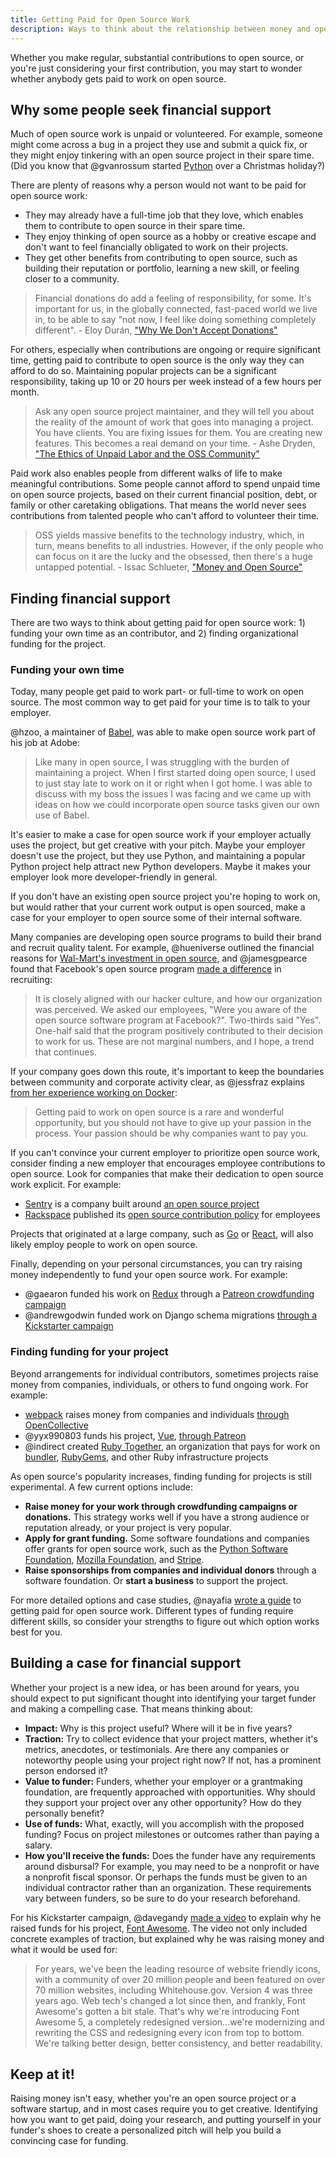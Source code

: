 ```yaml
---
title: Getting Paid for Open Source Work
description: Ways to think about the relationship between money and open source.
---
```


Whether you make regular, substantial contributions to open source, or you're just considering your first contribution, you may start to wonder whether anybody gets paid to work on open source.

## Why some people seek financial support

Much of open source work is unpaid or volunteered. For example, someone might come across a bug in a project they use and submit a quick fix, or they might enjoy tinkering with an open source project in their spare time. (Did you know that @gvanrossum started [Python](https://github.com/python) over a Christmas holiday?)

There are plenty of reasons why a person would not want to be paid for open source work:

* They may already have a full-time job that they love, which enables them to contribute to open source in their spare time.
* They enjoy thinking of open source as a hobby or creative escape and don't want to feel financially obligated to work on their projects.
* They get other benefits from contributing to open source, such as building their reputation or portfolio, learning a new skill, or feeling closer to a community.

> Financial donations do add a feeling of responsibility, for some. It's important for us, in the globally connected, fast-paced world we live in, to be able to say "not now, I feel like doing something completely different". - Eloy Durán, ["Why We Don't Accept Donations"](http://blog.cocoapods.org/Why-we-dont-accept-donations/)

For others, especially when contributions are ongoing or require significant time, getting paid to contribute to open source is the only way they can afford to do so. Maintaining popular projects can be a significant responsibility, taking up 10 or 20 hours per week instead of a few hours per month.

> Ask any open source project maintainer, and they will tell you about the reality of the amount of work that goes into managing a project. You have clients. You are fixing issues for them. You are creating new features. This becomes a real demand on your time. - Ashe Dryden, ["The Ethics of Unpaid Labor and the OSS Community"](https://www.ashedryden.com/blog/the-ethics-of-unpaid-labor-and-the-oss-community)

Paid work also enables people from different walks of life to make meaningful contributions. Some people cannot afford to spend unpaid time on open source projects, based on their current financial position, debt, or family or other caretaking obligations. That means the world never sees contributions from talented people who can't afford to volunteer their time.

> OSS yields massive benefits to the technology industry, which, in turn, means benefits to all industries. However, if the only people who can focus on it are the lucky and the obsessed, then there's a huge untapped potential. - Issac Schlueter, ["Money and Open Source"](https://medium.com/open-source-life/money-and-open-source-d44a1953749c#.ftnd5qez0)

## Finding financial support

There are two ways to think about getting paid for open source work: 1) funding your own time as an contributor, and 2) finding organizational funding for the project.

### Funding your own time

Today, many people get paid to work part- or full-time to work on open source. The most common way to get paid for your time is to talk to your employer.

@hzoo, a maintainer of [Babel](https://github.com/babel/babel), was able to make open source work part of his job at Adobe:

> Like many in open source, I was struggling with the burden of maintaining a project. When I first started doing open source, I used to just stay late to work on it or right when I got home. I was able to discuss with my boss the issues I was facing and we came up with ideas on how we could incorporate open source tasks given our own use of Babel.

It's easier to make a case for open source work if your employer actually uses the project, but get creative with your pitch. Maybe your employer doesn't use the project, but they use Python, and maintaining a popular Python project help attract new Python developers. Maybe it makes your employer look more developer-friendly in general.

If you don't have an existing open source project you're hoping to work on, but would rather that your current work output is open sourced, make a case for your employer to open source some of their internal software.

Many companies are developing open source programs to build their brand and recruit quality talent. For example, @hueniverse outlined the financial reasons for [Wal-Mart's investment in open source](https://hueniverse.com/2014/08/15/open-source-aint-charity/), and @jamesgpearce found that Facebook's open source program [made a difference](https://opensource.com/business/14/10/head-of-open-source-facebook-oscon) in recruiting:

> It is closely aligned with our hacker culture, and how our organization was perceived. We asked our employees, "Were you aware of the open source software program at Facebook?". Two-thirds said "Yes". One-half said that the program positively contributed to their decision to work for us. These are not marginal numbers, and I hope, a trend that continues.

If your company goes down this route, it's important to keep the boundaries between community and corporate activity clear, as @jessfraz explains [from her experience working on Docker](https://blog.jessfraz.com/post/blurred-lines/):

> Getting paid to work on open source is a rare and wonderful opportunity, but you should not have to give up your passion in the process. Your passion should be why companies want to pay you.

If you can't convince your current employer to prioritize open source work, consider finding a new employer that encourages employee contributions to open source. Look for companies that make their dedication to open source work explicit. For example:

* [Sentry](https://sentry.io/welcome/) is a company built around [an open source project](https://github.com/getsentry/sentry)
* [Rackspace](https://www.rackspace.com/en-us) published its [open source contribution policy](https://blog.rackspace.com/rackspaces-policy-on-contributing-to-open-source/) for employees

Projects that originated at a large company, such as [Go](https://github.com/golang) or [React](https://github.com/facebook/react), will also likely employ people to work on open source.

Finally, depending on your personal circumstances, you can try raising money independently to fund your open source work. For example:

* @gaearon funded his work on [Redux](https://github.com/reactjs/redux) through a [Patreon crowdfunding campaign](http://redux.js.org/)
* @andrewgodwin funded work on Django schema migrations [through a Kickstarter campaign](https://www.kickstarter.com/projects/andrewgodwin/schema-migrations-for-django)

### Finding funding for your project

Beyond arrangements for individual contributors, sometimes projects raise money from companies, individuals, or others to fund ongoing work. For example:

* [webpack](https://github.com/webpack) raises money from companies and individuals [through OpenCollective](https://opencollective.com/webpack)
* @yyx990803 funds his project, [Vue](https://github.com/vuejs/vue), [through Patreon](https://github.com/open-source/stories/yyx990803)
* @indirect created [Ruby Together](https://rubytogether.org/), an organization that pays for work on [bundler](https://github.com/bundler/bundler), [RubyGems](https://github.com/rubygems/rubygems), and other Ruby infrastructure projects

As open source's popularity increases, finding funding for projects is still experimental. A few current options include:

* **Raise money for your work through crowdfunding campaigns or donations.** This strategy works well if you have a strong audience or reputation already, or your project is very popular.
* **Apply for grant funding.** Some software foundations and companies offer grants for open source work, such as the [Python Software Foundation](https://www.python.org/psf/grants/), [Mozilla Foundation](https://www.mozilla.org/en-US/grants/), and [Stripe](https://stripe.com/blog/open-source-retreat-2016).
* **Raise sponsorships from companies and individual donors** through a software foundation. Or **start a business** to support the project.

For more detailed options and case studies, @nayafia [wrote a guide](https://github.com/nayafia/lemonade-stand) to getting paid for open source work. Different types of funding require different skills, so consider your strengths to figure out which option works best for you.

## Building a case for financial support

Whether your project is a new idea, or has been around for years, you should expect to put significant thought into identifying your target funder and making a compelling case. That means thinking about:

* **Impact:** Why is this project useful? Where will it be in five years?
* **Traction:** Try to collect evidence that your project matters, whether it's metrics, anecdotes, or testimonials. Are there any companies or noteworthy people using your project right now? If not, has a prominent person endorsed it?
* **Value to funder:** Funders, whether your employer or a grantmaking foundation, are frequently approached with opportunities. Why should they support your project over any other opportunity? How do they personally benefit?
* **Use of funds:** What, exactly, will you accomplish with the proposed funding? Focus on project milestones or outcomes rather than paying a salary.
* **How you'll receive the funds:** Does the funder have any requirements around disbursal? For example, you may need to be a nonprofit or have a nonprofit fiscal sponsor. Or perhaps the funds must be given to an individual contractor rather than an organization. These requirements vary between funders, so be sure to do your research beforehand.

For his Kickstarter campaign, @davegandy [made a video](https://www.kickstarter.com/projects/232193852/font-awesome-5) to explain why he raised funds for his project, [Font Awesome](https://github.com/FortAwesome/Font-Awesome). The video not only included concrete examples of traction, but explained why he was raising money and what it would be used for:

> For years, we've been the leading resource of website friendly icons, with a community of over 20 million people and been featured on over 70 million websites, including Whitehouse.gov. Version 4 was three years ago. Web tech's changed a lot since then, and frankly, Font Awesome's gotten a bit stale. That's why we're introducing Font Awesome 5, a completely redesigned version...we're modernizing and rewriting the CSS and redesigning every icon from top to bottom. We're talking better design, better consistency, and better readability.

## Keep at it!

Raising money isn't easy, whether you're an open source project or a software startup, and in most cases require you to get creative. Identifying how you want to get paid, doing your research, and putting yourself in your funder's shoes to create a personalized pitch will help you build a convincing case for funding.
